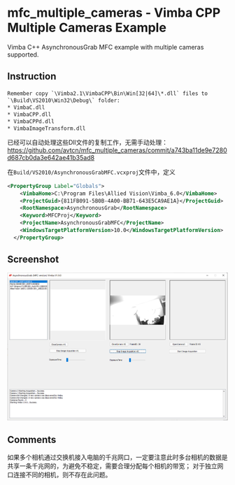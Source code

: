 # mfc_multiple_cameras - Vimba CPP Multiple Cameras Example
Vimba C++ AsynchronousGrab MFC example with multiple cameras supported.

## Instruction
```
Remember copy `\Vimba2.1\VimbaCPP\Bin\Win[32|64]\*.dll` files to `\Build\VS2010\Win32\Debug\` folder:  
* VimbaC.dll  
* VimbaCPP.dll  
* VimbaCPPd.dll
* VimbaImageTransform.dll  
```
已经可以自动处理这些Dll文件的复制工作，无需手动处理：https://github.com/avtcn/mfc_multiple_cameras/commit/a743ba11de9e7280d687cb0da3e642ae41b35ad8

在`Build/VS2010/AsynchronousGrabMFC.vcxproj`文件中，定义
```xml
<PropertyGroup Label="Globals">
    <VimbaHome>C:\Program Files\Allied Vision\Vimba_6.0</VimbaHome>
    <ProjectGuid>{811FB091-5B0B-4A00-BB71-643E5CA9AE1A}</ProjectGuid>
    <RootNamespace>AsynchronousGrab</RootNamespace>
    <Keyword>MFCProj</Keyword>
    <ProjectName>AsynchronousGrabMFC</ProjectName>
    <WindowsTargetPlatformVersion>10.0</WindowsTargetPlatformVersion>
  </PropertyGroup>
```

## Screenshot
![](screenshot.png)


## Comments
如果多个相机通过交换机接入电脑的千兆网口，一定要注意此时多台相机的数据是共享一条千兆网的，为避免不稳定，需要合理分配每个相机的带宽；
对于独立网口连接不同的相机，则不存在此问题。
